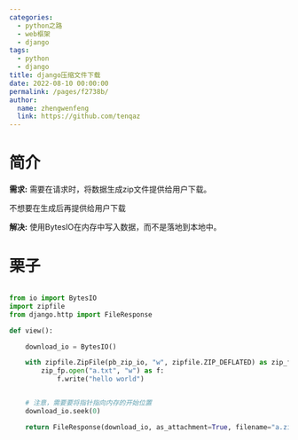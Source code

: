 ```yaml
---
categories: 
  - python之路
  - web框架
  - django
tags: 
  - python
  - django
title: django压缩文件下载
date: 2022-08-10 00:00:00
permalink: /pages/f2738b/
author: 
  name: zhengwenfeng
  link: https://github.com/tenqaz
---
```




# 简介

**需求:**
需要在请求时，将数据生成zip文件提供给用户下载。

不想要在生成后再提供给用户下载

**解决:**
使用BytesIO在内存中写入数据，而不是落地到本地中。


# 栗子
```python

from io import BytesIO
import zipfile
from django.http import FileResponse

def view():

    download_io = BytesIO()

    with zipfile.ZipFile(pb_zip_io, "w", zipfile.ZIP_DEFLATED) as zip_fp:
        zip_fp.open("a.txt", "w") as f:
            f.write("hello world")


    # 注意，需要要将指针指向内存的开始位置
    download_io.seek(0)

    return FileResponse(download_io, as_attachment=True, filename="a.zip")
```